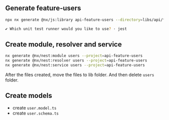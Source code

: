 ## Generate feature-users

```bash
npx nx generate @nx/js:library api-feature-users --directory=libs/api/feature-users --importPath=@libs/api/feature-users --tags=scope:api --bundler=swc

✔ Which unit test runner would you like to use? · jest
```

## Create module, resolver and service

```bash
nx generate @nx/nest:module users --project=api-feature-users
nx generate @nx/nest:resolver users --project=api-feature-users
nx generate @nx/nest:service users --project=api-feature-users
```

After the files created, move the files to lib folder.
And then delete `users` folder.

## Create models

- create `user.model.ts`
- create `user.schema.ts`